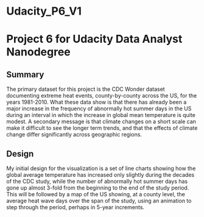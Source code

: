 # Udacity_P6_V1
# Project 6 for Udacity Data Analyst Nanodegree
## Summary
The primary dataset for this project is the CDC Wonder dataset documenting extreme heat events,
county-by-county across the US, for the years 1981-2010.  What these data show is that there has
already been a major increase in the frequency of abnormally hot summer days in the US during
an interval in which the increase in global mean temperature is quite modest.  A secondary message
is that climate changes on a short scale can make it difficult to see the longer term trends, and
that the effects of climate change differ significantly across geographic regions.

## Design
My initial design for the visualization is a set of line charts showing how the global average temperature
has increased only slightly during the decades of the CDC study, while the number of abnormally hot summer days
has gone up almost 3-fold from the beginning to the end of the study period.  This will be followed by a map
of the US showing, at a county level, the average heat wave days over the span of the study, using an animation
to step through the period, perhaps in 5-year increments.

